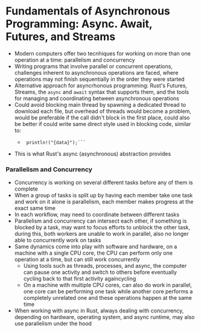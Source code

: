 # Fundamentals of Asynchronous Programming: Async. Await, Futures, and Streams
- Modern computers offer two tecnhiques for working on more than one operation at a time: parallelism and concurrency
- Writing programs that involve parallel or concurrent operations, challenges inherent to asynchronous operations are faced, where operations may not finish sequentially in the order they were started
- Alternative approach for asyncrhonous programming: Rust's Futures, Streams, the `async` and `await` syntax that supports them, and the tools for managing and coordinating between asynchronous operations
- Could avoid blocking main thread by spawning a dedicated thread to download each file, but overhead of threads would become a problem, would be preferable if the call didn't block in the first place, could also be better if could write same direct style used in blocking code, similar to:
   - ```let data = fetch_data_from(url).await;
      println!("{data}");```
- This is what Rust's async (asynchronous) abstraction provides

### Parallelism and Concurrency
- Concurrency is working on several different tasks before any of them is complete
- When a group of tasks is split up by having each member take one task and work on it alone is parallelism, each member makes progress at the exact same time
- In each workflow, may need to coordinate between different tasks
- Parallelism and concurrency can intersect each other, if something is blocked by a task, may want to focus efforts to unblock the other task, during this, both workers are unable to work in parallel, also no longer able to concurrently work on tasks
- Same dynamics come into play with software and hardware, on a machine with a single CPU core, the CPU can perform only one operation at a time, but can still work concurrently
   - Using tools such as threads, processes, and async, the computer can pause one activity and switch to others before eventually cycling back to that first activity againcycling 
   - On a machine with multiple CPU cores, can also do work in parallel, one core can be performing one task while another core performs a completely unrelated one and these operations happen at the same time
- When working with async in Rust, always dealing with concurrency, depending on hardware, operating system, and async runtime, may also use parallelism under the hood

